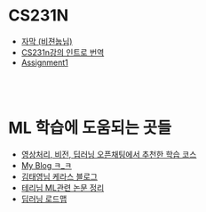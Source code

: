 <h1>CS231N</h1>
<ul>
<li><a href="https://github.com/insurgent92/CS231N_17_KOR_SUB" target="_blank">자막 (비젼눕님)</a></li>
<li><a href="http://ishuca.tistory.com/category/CS231n" target="_blank">CS231n강의 인트로 번역</a></li>
<li><a href="http://cs231n.github.io/assignments2017/assignment1/" target="_blank">Assignment1</a></li>
</ul>
<br></br>

<h1>ML 학습에 도움되는 곳들</h1>
<ul>
  <li><a href="https://v-ais.github.io" target="blank">영상처리, 비전, 딥러닝 오픈채팅에서 추천한 학습 코스</a></li>
  <li><a href="http://baroloholic.tistory.com/" target="blank">My Blog ㅋ_ㅋ</a></li>
  <li><a href="https://tykimos.github.io/" target="blank">김태영님 케라스 블로그</a></li>
  <li><a href="https://github.com/terryum/awesome-deep-learning-papers" terget="blank">테리님 ML관련 논문 정리</a></li>
  <li><a href="https://github.com/floodsung/Deep-Learning-Papers-Reading-Roadmap" target="blank">딥러닝 로드맵</a></li>
</ul>
